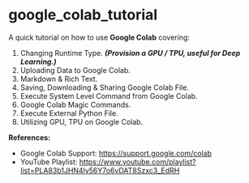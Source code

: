 # google_colab_tutorial
A quick tutorial on how to use **Google Colab** covering:
1. Changing Runtime Type. ***(Provision a GPU / TPU, useful for Deep Learning.)***
2. Uploading Data to Google Colab.
3. Markdown & Rich Text.
4. Saving, Downloading & Sharing Google Colab File.
5. Execute System Level Command from Google Colab.
6. Google Colab Magic Commands.
7. Execute External Python File.
8. Utilizing GPU, TPU on Google Colab.

**References:**
- Google Colab Support: https://support.google.com/colab
- YouTube Playlist: https://www.youtube.com/playlist?list=PLA83b1JHN4ly56Y7o6vDAT8Szxc3_EdRH
